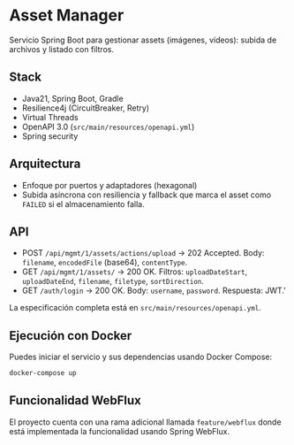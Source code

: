 # Asset Manager

Servicio Spring Boot para gestionar assets (imágenes, vídeos): subida de archivos y listado con filtros.

## Stack
- Java21, Spring Boot, Gradle
- Resilience4j (CircuitBreaker, Retry)
- Virtual Threads
- OpenAPI 3.0 (`src/main/resources/openapi.yml`)
- Spring security
## Arquitectura
- Enfoque por puertos y adaptadores (hexagonal)
- Subida asíncrona con resiliencia y fallback que marca el asset como `FAILED` si el almacenamiento falla.

## API
- POST `/api/mgmt/1/assets/actions/upload` → 202 Accepted. Body: `filename`, `encodedFile` (base64), `contentType`.
- GET `/api/mgmt/1/assets/` → 200 OK. Filtros: `uploadDateStart`, `uploadDateEnd`, `filename`, `filetype`, `sortDirection`.
- GET `/auth/login` → 200 OK. Body: `username`, `password`. Respuesta: JWT.'

La especificación completa está en `src/main/resources/openapi.yml`.

## Ejecución con Docker

Puedes iniciar el servicio y sus dependencias usando Docker Compose:

```bash
docker-compose up

```
## Funcionalidad WebFlux

El proyecto cuenta con una rama adicional llamada `feature/webflux` donde está implementada la funcionalidad usando Spring WebFlux.
